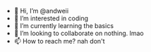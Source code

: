 - 👋 Hi, I’m @andweii
- 👀 I’m interested in coding
- 🌱 I’m currently learning the basics
- 💞️ I’m looking to collaborate on nothing. lmao
- 📫 How to reach me? nah don't

<!---
andweii/andweii is a ✨ special ✨ repository because its `README.md` (this file) appears on your GitHub profile.
You can click the Preview link to take a look at your changes.
--->
